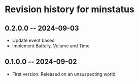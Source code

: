 # Revision history for minstatus

## 0.2.0.0 -- 2024-09-03

* Update event based
* Implement Battery, Volume and Time

## 0.1.0.0 -- 2024-09-02

* First version. Released on an unsuspecting world.
